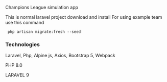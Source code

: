 Champions League simulation app

This is normal laravel project download and install 
For using example team use this command

<code> php artisan migrate:fresh --seed </code>

### Technologies
Laravel, Php, Alpine js, Axios, Bootstrap 5, Webpack

PHP 8.0

LARAVEL 9
